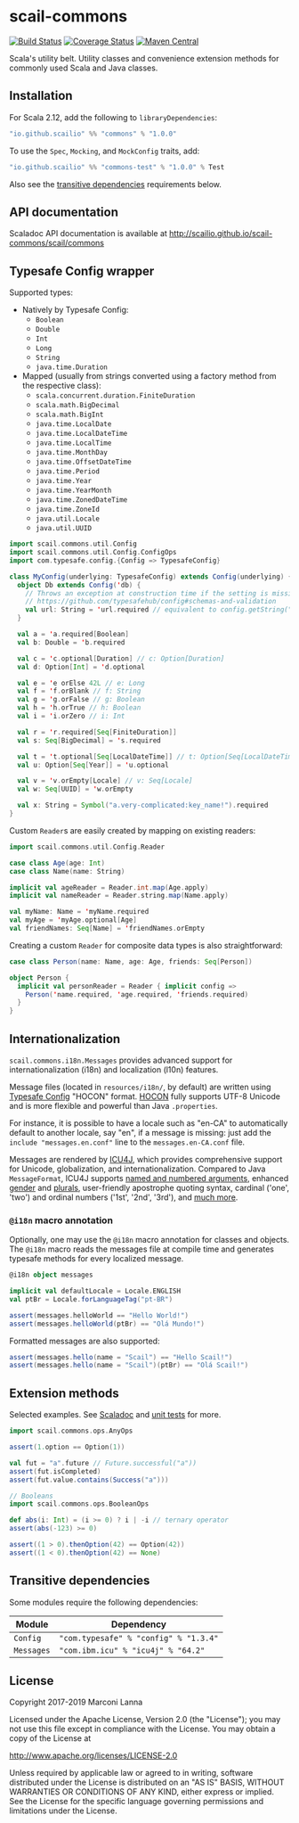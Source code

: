 scail-commons
=============

[![Build Status](https://travis-ci.org/ScailIO/scail-commons.svg)](https://travis-ci.org/ScailIO/scail-commons)
[![Coverage Status](https://coveralls.io/repos/github/ScailIO/scail-commons/badge.svg)](https://coveralls.io/github/ScailIO/scail-commons)
[![Maven Central](https://img.shields.io/maven-central/v/io.github.scailio/commons_2.12.svg)](https://maven-badges.herokuapp.com/maven-central/io.github.scailio/commons_2.12)

Scala's utility belt.
Utility classes and convenience extension methods for commonly used Scala and Java classes.

Installation
------------

For Scala 2.12, add the following to `libraryDependencies`:

```scala
"io.github.scailio" %% "commons" % "1.0.0"
```

To use the `Spec`, `Mocking`, and `MockConfig` traits, add:

```scala
"io.github.scailio" %% "commons-test" % "1.0.0" % Test
```

Also see the [transitive dependencies](#transitive-dependencies) requirements below.

API documentation
-----------------

Scaladoc API documentation is available at http://scailio.github.io/scail-commons/scail/commons

Typesafe Config wrapper
-----------------------

Supported types:

* Natively by Typesafe Config:
  * `Boolean`
  * `Double`
  * `Int`
  * `Long`
  * `String`
  * `java.time.Duration`
* Mapped (usually from strings converted using a factory method from the respective class):
  * `scala.concurrent.duration.FiniteDuration`
  * `scala.math.BigDecimal`
  * `scala.math.BigInt`
  * `java.time.LocalDate`
  * `java.time.LocalDateTime`
  * `java.time.LocalTime`
  * `java.time.MonthDay`
  * `java.time.OffsetDateTime`
  * `java.time.Period`
  * `java.time.Year`
  * `java.time.YearMonth`
  * `java.time.ZonedDateTime`
  * `java.time.ZoneId`
  * `java.util.Locale`
  * `java.util.UUID`

```scala
import scail.commons.util.Config
import scail.commons.util.Config.ConfigOps
import com.typesafe.config.{Config => TypesafeConfig}

class MyConfig(underlying: TypesafeConfig) extends Config(underlying) {
  object Db extends Config('db) {
    // Throws an exception at construction time if the setting is missing, as recommended by
    // https://github.com/typesafehub/config#schemas-and-validation
    val url: String = 'url.required // equivalent to config.getString("db.url")
  }

  val a = 'a.required[Boolean]
  val b: Double = 'b.required

  val c = 'c.optional[Duration] // c: Option[Duration]
  val d: Option[Int] = 'd.optional

  val e = 'e orElse 42L // e: Long
  val f = 'f.orBlank // f: String
  val g = 'g.orFalse // g: Boolean
  val h = 'h.orTrue // h: Boolean
  val i = 'i.orZero // i: Int

  val r = 'r.required[Seq[FiniteDuration]]
  val s: Seq[BigDecimal] = 's.required

  val t = 't.optional[Seq[LocalDateTime]] // t: Option[Seq[LocalDateTime]]
  val u: Option[Seq[Year]] = 'u.optional

  val v = 'v.orEmpty[Locale] // v: Seq[Locale]
  val w: Seq[UUID] = 'w.orEmpty

  val x: String = Symbol("a.very-complicated:key_name!").required
}
```

Custom `Reader`s are easily created by mapping on existing readers:

```scala
import scail.commons.util.Config.Reader

case class Age(age: Int)
case class Name(name: String)

implicit val ageReader = Reader.int.map(Age.apply)
implicit val nameReader = Reader.string.map(Name.apply)

val myName: Name = 'myName.required
val myAge = 'myAge.optional[Age]
val friendNames: Seq[Name] = 'friendNames.orEmpty
```

Creating a custom `Reader` for composite data types is also straightforward:

```scala
case class Person(name: Name, age: Age, friends: Seq[Person])

object Person {
  implicit val personReader = Reader { implicit config =>
    Person('name.required, 'age.required, 'friends.required)
  }
}
```

Internationalization
--------------------

`scail.commons.i18n.Messages` provides advanced support for internationalization (i18n)
and localization (l10n) features.

Message files (located in `resources/i18n/`, by default) are written using
[Typesafe Config](https://github.com/typesafehub/config) "HOCON" format.
[HOCON](https://github.com/typesafehub/config/blob/master/HOCON.md) fully
supports UTF-8 Unicode and is more flexible and powerful than Java `.properties`.

For instance, it is possible to have a locale such as "en-CA" to automatically
default to another locale, say "en", if a message is missing:
just add the `include "messages.en.conf"` line to the `messages.en-CA.conf` file.

Messages are rendered by [ICU4J](http://icu-project.org/), which provides
comprehensive support for Unicode, globalization, and internationalization.
Compared to Java `MessageFormat`, ICU4J supports
[named and numbered arguments](http://icu-project.org/apiref/icu4j/com/ibm/icu/text/MessageFormat.html),
enhanced [gender](http://icu-project.org/apiref/icu4j/com/ibm/icu/text/SelectFormat.html)
and [plurals](http://icu-project.org/apiref/icu4j/com/ibm/icu/text/PluralFormat.html),
user-friendly apostrophe quoting syntax,
cardinal ('one', 'two') and ordinal numbers ('1st', '2nd', '3rd'),
and [much more](http://site.icu-project.org/home/why-use-icu4j).

### `@i18n` macro annotation

Optionally, one may use the `@i18n` macro annotation for classes and objects.
The `@i18n` macro reads the messages file at compile time and generates typesafe
methods for every localized message.

```scala
@i18n object messages

implicit val defaultLocale = Locale.ENGLISH
val ptBr = Locale.forLanguageTag("pt-BR")

assert(messages.helloWorld == "Hello World!")
assert(messages.helloWorld(ptBr) == "Olá Mundo!")
```

Formatted messages are also supported:

```scala
assert(messages.hello(name = "Scail") == "Hello Scail!")
assert(messages.hello(name = "Scail")(ptBr) == "Olá Scail!")
```

Extension methods
-----------------

Selected examples.
See [Scaladoc](http://scailio.github.io/scail-commons/scail/commons)
and [unit tests](commons/test/ops) for more.

```scala
import scail.commons.ops.AnyOps

assert(1.option == Option(1))

val fut = "a".future // Future.successful("a"))
assert(fut.isCompleted)
assert(fut.value.contains(Success("a")))

// Booleans
import scail.commons.ops.BooleanOps

def abs(i: Int) = (i >= 0) ? i | -i // ternary operator
assert(abs(-123) >= 0)

assert((1 > 0).thenOption(42) == Option(42))
assert((1 < 0).thenOption(42) == None)
```

Transitive dependencies
-----------------------

Some modules require the following dependencies:

Module                    | Dependency
------------------------- | ------------------------------------------------------
`Config`                  | `"com.typesafe" % "config" % "1.3.4"`
`Messages`                | `"com.ibm.icu" % "icu4j" % "64.2"`

License
-------

Copyright 2017-2019 Marconi Lanna

Licensed under the Apache License, Version 2.0 (the "License");
you may not use this file except in compliance with the License.
You may obtain a copy of the License at

   http://www.apache.org/licenses/LICENSE-2.0

Unless required by applicable law or agreed to in writing, software
distributed under the License is distributed on an "AS IS" BASIS,
WITHOUT WARRANTIES OR CONDITIONS OF ANY KIND, either express or implied.
See the License for the specific language governing permissions and
limitations under the License.
